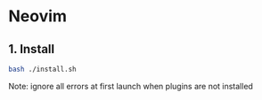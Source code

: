 # Neovim

## 1. Install
```bash
bash ./install.sh
```
Note: ignore all errors at first launch when plugins are not installed
